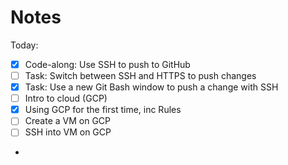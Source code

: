 # Notes

Today:
- [X] Code-along: Use SSH to push to GitHub
- [ ] Task: Switch between SSH and HTTPS to push changes
- [x] Task: Use a new Git Bash window to push a change with SSH
- [ ] Intro to cloud (GCP)
- [x] Using GCP for the first time, inc Rules
- [ ] Create a VM on GCP
- [ ] SSH into VM on GCP
- 